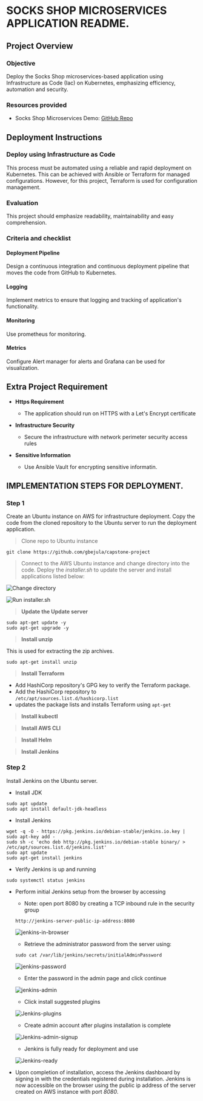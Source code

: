# SOCKS SHOP MICROSERVICES APPLICATION README.

## Project Overview

### Objective

Deploy the Socks Shop microservices-based application using Infrastructure as Code (Iac) on Kubernetes, emphasizing efficiency, automation and security.

### Resources provided

- Socks Shop Microservices Demo: [GitHub Repo](https://github.com/microservices-demo/microservices-demo.github.io)

## Deployment Instructions

### Deploy using Infrastructure as Code

This process must be automated using a reliable and rapid deployment on Kubernetes. This can be achieved with Ansible or Terraform for managed configurations. However, for this project, Terraform is used for configuration management.

### Evaluation

This project should emphasize readability, maintainability and easy comprehension. 

### Criteria and checklist

#### Deployment Pipeline 

Design a continuous integration and continuous deployment pipeline that moves the code from GitHub to Kubernetes.

#### Logging

Implement metrics to ensure that logging and tracking of application's functionality. 

#### Monitoring

Use prometheus for monitoring.

#### Metrics

Configure Alert manager for alerts and Grafana can be used for visualization.

## Extra Project Requirement
- **Https Requirement**
  - The application should run on HTTPS with a Let's Encrypt certificate

- **Infrastructure Security**
  - Secure the infrastructure with network perimeter security access rules

- **Sensitive Information**
  - Use Ansible Vault for encrypting sensitive informatin.

## IMPLEMENTATION STEPS FOR DEPLOYMENT.

### Step 1

Create an Ubuntu instance on AWS for infrastructure deployment. Copy the code from the cloned repository to the Ubuntu server to run the deployment application. 

> Clone repo to Ubuntu instance

`git clone https://github.com/gbejula/capstone-project`

> Connect to the AWS Ubuntu instance and change directory into the code. Deploy the _installer.sh_ to update the server and install applications listed below:

![Change directory](images/change_dir.png)

![Run installer.sh](images/run_installer.png)

> **Update the Update server**

```
sudo apt-get update -y
sudo apt-get upgrade -y
```

> **Install unzip**

This is used for extracting the zip archives.

```
sudo apt-get install unzip
```

> **Install Terraform**
  - Add HashiCorp repository's GPG key to verify the Terraform package.
  - Add the HashiCorp repository to `/etc/apt/sources.list.d/hashicorp.list`
  - updates the package lists and installs Terraform using `apt-get`

> **Install kubectl**

> **Install AWS CLI**

> **Install Helm**

> **Install Jenkins**

### Step 2

Install Jenkins on the Ubuntu server.

- Install JDK

```
sudo apt update
sudo apt install default-jdk-headless
```

- Install Jenkins

```
wget -q -O - https://pkg.jenkins.io/debian-stable/jenkins.io.key | sudo apt-key add -
sudo sh -c 'echo deb http://pkg.jenkins.io/debian-stable binary/ > /etc/apt/sources.list.d/jenkins.list'
sudo apt update
sudo apt-get install jenkins
```

- Verify Jenkins is up and running

```
sudo systemctl status jenkins
```

- Perform initial Jenkins setup from the browser by accessing 
    - Note: open port 8080 by creating a TCP inbound rule in the security group

  ```
  http://jenkins-server-public-ip-address:8080
  ```

  ![jenkins-in-browser](images/jenkins_in_browser.png)

  - Retrieve the administrator password from the server using:

  ```
  sudo cat /var/lib/jenkins/secrets/initialAdminPassword
  ```

  ![jenkins-password](images/jenkins_password.png)

  - Enter the password in the admin page and click continue

  ![jenkins-admin](images/jenkins_admin.png)

  - Click install suggested plugins

  ![Jenkins-plugins](images/jenkins_getting_started.png)

  - Create admin account after plugins installation is complete

  ![Jenkins-admin-signup](images/jenkins_first_admin_signup.png)

  - Jenkins is fully ready for deployment and use

  ![Jenkins-ready](images/jenkins_ready.png)

- Upon completion of installation, access the Jenkins dashboard by signing in with the credentials registered during installation. Jenkins is now accessible on the browser using the public ip address of the server created on AWS instance with port _8080_.